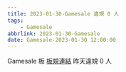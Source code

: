 ```yaml
---
title: 2023-01-30-Gamesale 違規 0 人
tags:
    - Gamesale
abbrlink: 2023-01-30-Gamesale
date: Gamesale-2023-01-30 12:00:00
---
```

Gamesale 板 [板規連結](https://www.ptt.cc/bbs/Gossiping/M.1637425085.A.07D.html)
昨天違規 0 人
